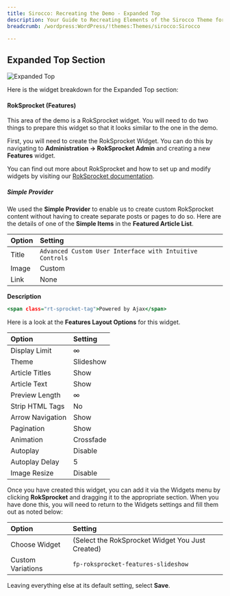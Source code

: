 ```yaml
---
title: Sirocco: Recreating the Demo - Expanded Top
description: Your Guide to Recreating Elements of the Sirocco Theme for WordPress
breadcrumb: /wordpress:WordPress/!themes:Themes/sirocco:Sirocco

---
```


Expanded Top Section
-----

![Expanded Top](assets/demo_6.jpeg)

Here is the widget breakdown for the Expanded Top section:

#### RokSprocket (Features)

This area of the demo is a RokSprocket widget. You will need to do two things to prepare this widget so that it looks similar to the one in the demo.

First, you will need to create the RokSprocket Widget. You can do this by navigating to **Administration -> RokSprocket Admin** and creating a new **Features** widget.

You can find out more about RokSprocket and how to set up and modify widgets by visiting our [RokSprocket documentation](../../plugins/roksprocket).

##### Simple Provider

We used the **Simple Provider** to enable us to create custom RokSprocket content without having to create separate posts or pages to do so. Here are the details of one of the **Simple Items** in the **Featured Article List**.

| Option |                   Setting                    |
| :----- | :------------------------------------------- |
| Title  | `Advanced Custom User Interface with Intuitive Controls` |
| Image  | Custom                                       |
| Link   | None                                         |

**Description**

~~~ .html
<span class="rt-sprocket-tag">Powered by Ajax</span>
~~~

Here is a look at the **Features Layout Options** for this widget.

| Option           | Setting        |
| :--------------- | :------------- |
| Display Limit    | ∞              |
| Theme            | Slideshow      |
| Article Titles   | Show           |
| Article Text     | Show           |
| Preview Length   | ∞              |
| Strip HTML Tags  | No             |
| Arrow Navigation | Show           |
| Pagination       | Show           |
| Animation        | Crossfade      |
| Autoplay         | Disable        |
| Autoplay Delay   | 5              |
| Image Resize     | Disable        |

Once you have created this widget, you can add it via the Widgets menu by clicking **RokSprocket** and dragging it to the appropriate section. When you have done this, you will need to return to the Widgets settings and fill them out as noted below:

| Option            | Setting                                          |
| :---------------- | :----------------------------------------------- |
| Choose Widget     | (Select the RokSprocket Widget You Just Created) |
| Custom Variations | `fp-roksprocket-features-slideshow`              |

Leaving everything else at its default setting, select **Save**.

